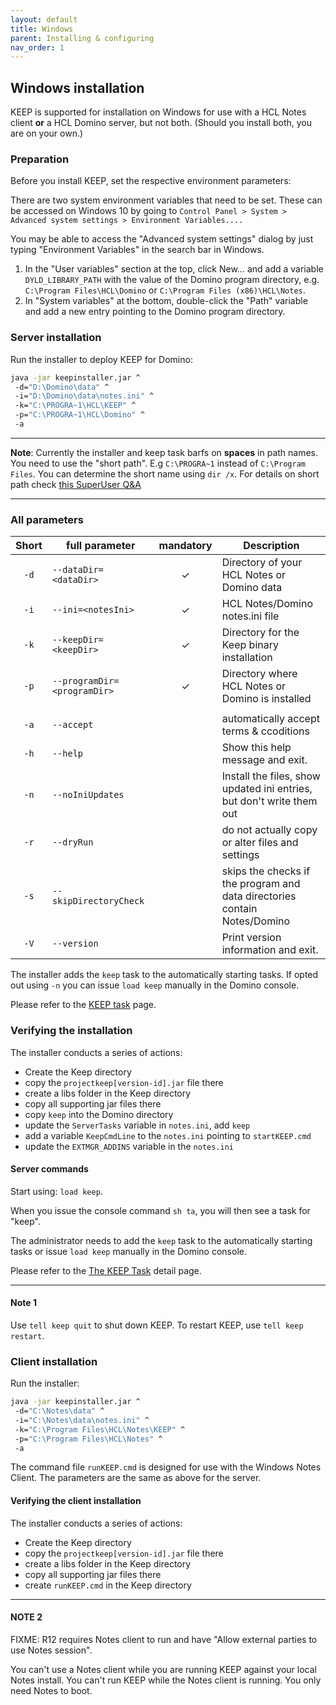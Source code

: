 ```yaml
---
layout: default
title: Windows
parent: Installing & configuring
nav_order: 1
---
```


## Windows installation

KEEP is supported for installation on Windows for use with a HCL Notes client **or** a HCL Domino server, but not both. (Should you install both, you are on your own.)

### Preparation

Before you install KEEP, set the respective environment parameters:

There are two system environment variables that need to be set.
These can be accessed on Windows 10 by going to `Control Panel > System > Advanced system settings > Environment Variables....`

You may be able to access the "Advanced system settings" dialog by just typing "Environment Variables" in the search bar in Windows.

1. In the "User variables" section at the top, click New... and add a variable `DYLD_LIBRARY_PATH` with the value of the Domino program directory, e.g. `C:\Program Files\HCL\Domino` or `C:\Program Files (x86)\HCL\Notes`.
2. In "System variables" at the bottom, double-click the "Path" variable and add a new entry pointing to the Domino program directory.

### Server installation

Run the installer to deploy KEEP for Domino:

```bash
java -jar keepinstaller.jar ^
 -d="D:\Domino\data" ^
 -i="D:\Domino\data\notes.ini" ^
 -k="C:\PROGRA~1\HCL\KEEP" ^
 -p="C:\PROGRA~1\HCL\Domino" ^
 -a
```

---

**Note**: Currently the installer and keep task barfs on **spaces** in path names. You need to use the "short path". E.g `C:\PROGRA~1` instead of `C:\Program Files`. You can determine the short name using `dir /x`. For details on short path check [this SuperUser Q&A](https://superuser.com/questions/348079/how-can-i-find-the-short-path-of-a-windows-directory-file)

---

### All parameters

| Short | full parameter              | mandatory | Description                                                                     |
| :---: | --------------------------- | :-------: | ------------------------------------------------------------------------------- |
| `-d`  | `--dataDir=<dataDir>`       |     ✓     | Directory of your HCL Notes or Domino data                                      |
| `-i`  | `--ini=<notesIni>`          |     ✓     | HCL Notes/Domino notes.ini file                                                 |
| `-k`  | `--keepDir=<keepDir>`       |     ✓     | Directory for the Keep binary installation                                      |
| `-p`  | `--programDir=<programDir>` |     ✓     | Directory where HCL Notes or Domino is installed                                |
|       |                             |           |
| `-a`  | `--accept`                  |           | automatically accept terms & ccoditions                                         |
| `-h`  | `--help`                    |           | Show this help message and exit.                                                |
| `-n`  | `--noIniUpdates`            |           | Install the files, show updated ini entries, but don't write them out           |
| `-r`  | `--dryRun`                  |           | do not actually copy or alter files and settings                                |
| `-s`  | `--skipDirectoryCheck`      |           | skips the checks if the program and data directories<br /> contain Notes/Domino |
| `-V`  | `--version`                 |           | Print version information and exit.                                             |

The installer adds the `keep` task to the automatically starting tasks. If opted out using `-n` you can issue `load keep` manually in the Domino console.

Please refer to the [KEEP task](../../../usingkeep/keeptask) page.

### Verifying the installation

The installer conducts a series of actions:

- Create the Keep directory
- copy the `projectkeep[version-id].jar` file there
- create a libs folder in the Keep directory
- copy all supporting jar files there
- copy `keep` into the Domino directory
- update the `ServerTasks` variable in `notes.ini`, add `keep`
- add a variable `KeepCmdLine` to the `notes.ini` pointing to `startKEEP.cmd`
- update the `EXTMGR_ADDINS` variable in the `notes.ini`

#### Server commands

Start using: `load keep`.

When you issue the console command `sh ta`, you will then see a task for "keep".

The administrator needs to add the `keep` task to the automatically starting tasks or issue `load keep` manually in the Domino console.

Please refer to the [The KEEP Task](../../usingkeep/keeptask) detail page.

---

#### Note 1

Use `tell keep quit` to shut down KEEP. To restart KEEP, use `tell keep restart`.

### Client installation

Run the installer:

```bash
java -jar keepinstaller.jar ^
 -d="C:\Notes\data" ^
 -i="C:\Notes\data\notes.ini" ^
 -k="C:\Program Files\HCL\Notes\KEEP" ^
 -p="C:\Program Files\HCL\Notes" ^
 -a
```

The command file `runKEEP.cmd` is designed for use with the Windows Notes Client. The parameters are the same as above for the server.

#### Verifying the client installation

The installer conducts a series of actions:

- Create the Keep directory
- copy the `projectkeep[version-id].jar` file there
- create a libs folder in the Keep directory
- copy all supporting jar files there
- create `runKEEP.cmd` in the Keep directory

---

#### NOTE 2

FIXME: R12 requires Notes client to run and have "Allow external parties to use Notes session".

You can't use a Notes client while you are running KEEP against your local Notes install.
You can't run KEEP while the Notes client is running. You only need Notes to boot.
